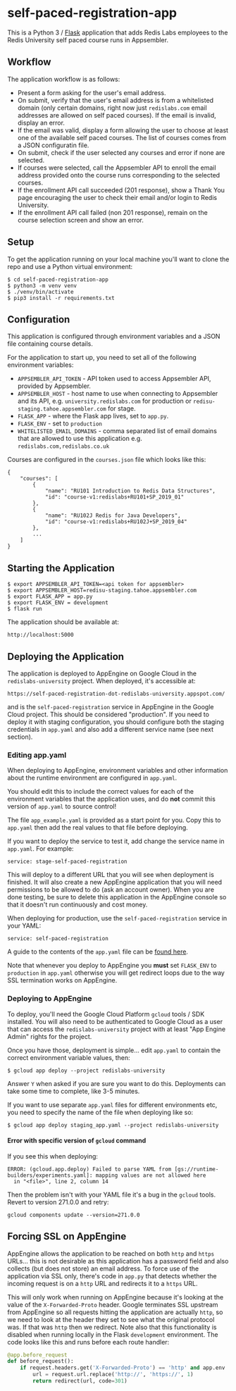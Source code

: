 # self-paced-registration-app

This is a Python 3 / [Flask](https://flask.palletsprojects.com/) application that adds Redis Labs employees to the Redis University self paced course runs in Appsembler.

## Workflow

The application workflow is as follows:

* Present a form asking for the user's email address.
* On submit, verify that the user's email address is from a whitelisted domain (only certain domains, right now just `redislabs.com` email addresses are allowed on self paced courses). If the email is invalid, display an error.
* If the email was valid, display a form allowing the user to choose at least one of the available self paced courses.  The list of courses comes from a JSON configuratin file.
* On submit, check if the user selected any courses and error if none are selected.
* If courses were selected, call the Appsembler API to enroll the email address provided onto the course runs corresponding to the selected courses.
* If the enrollment API call succeeded (201 response), show a Thank You page encouraging the user to check their email and/or login to Redis University.
* If the enrollment API call failed (non 201 response), remain on the course selection screen and show an error.

## Setup

To get the application running on your local machine you'll want to clone the repo and use a Python virtual environment:

```
$ cd self-paced-registration-app
$ python3 -m venv venv
$ ./venv/bin/activate
$ pip3 install -r requirements.txt
```

## Configuration

This application is configured through environment variables and a JSON file containing course details.

For the application to start up, you need to set all of the following environment variables:

* `APPSEMBLER_API_TOKEN` - API token used to access Appsembler API, provided by Appsembler.
* `APPSEMBLER_HOST` - host name to use when connecting to Appsembler and its API, e.g. `university.redislabs.com` for production or `redisu-staging.tahoe.appsembler.com` for stage.
* `FLASK_APP` - where the Flask app lives, set to `app.py`.
* `FLASK_ENV` - set to `production`
* `WHITELISTED_EMAIL_DOMAINS` - comma separated list of email domains that are allowed to use this application e.g. `redislabs.com,redislabs.co.uk`

Courses are configured in the `courses.json` file which looks like this:

```
{
    "courses": [
        {
            "name": "RU101 Introduction to Redis Data Structures",
            "id": "course-v1:redislabs+RU101+SP_2019_01"
        },
        {
            "name": "RU102J Redis for Java Developers",
            "id": "course-v1:redislabs+RU102J+SP_2019_04"
        },
        ...
    ]
}
```

## Starting the Application

```
$ export APPSEMBLER_API_TOKEN=<api token for appsembler>
$ export APPSEMBLER_HOST=redisu-staging.tahoe.appsembler.com
$ export FLASK_APP = app.py
$ export FLASK_ENV = development
$ flask run
```

The application should be available at:

```
http://localhost:5000
```

## Deploying the Application

The application is deployed to AppEngine on Google Cloud in the `redislabs-university` project.  When deployed, it's accessible at:

```
https://self-paced-registration-dot-redislabs-university.appspot.com/
```

and is the `self-paced-registration` service in AppEngine in the Google Cloud project.  This should be considered "production".  If you need to deploy it with staging configuration, you should configure both the staging credentials in `app.yaml` and also add a different service name (see next section).

### Editing app.yaml

When deploying to AppEngine, environment variables and other information about the runtime environment are configured in `app.yaml`.

You should edit this to include the correct values for each of the environment variables that the application uses, and do **not** commit this version of `app.yaml` to source control!

The file `app_example.yaml` is provided as a start point for you.  Copy this to `app.yaml` then add the real values to that file before deploying.

If you want to deploy the service to test it, add change the service name in `app.yaml`.  For example:

```
service: stage-self-paced-registration
```

This will deploy to a different URL that you will see when deployment is finished.  It will also create a new AppEngine application that you will need permissions to be allowed to do (ask an account owner).  When you are done testing, be sure to delete this application in the AppEngine console so that it doesn't run continuously and cost money.

When deploying for production, use the `self-paced-registration` service in your YAML:

```
service: self-paced-registration
```

A guide to the contents of the `app.yaml` file can be [found here](https://cloud.google.com/appengine/docs/flexible/nodejs/reference/app-yaml).

Note that whenever you deploy to AppEngine you **must** set `FLASK_ENV` to `production` in `app.yaml` otherwise you will get redirect loops due to the way SSL termination works on AppEngine.

### Deploying to AppEngine

To deploy, you'll need the Google Cloud Platform `gcloud` tools / SDK installed.  You will also need to be authenticated to Google Cloud as a user that can access the `redislabs-university` project with at least "App Engine Admin" rights for the project.

Once you have those, deployment is simple... edit `app.yaml` to contain the correct environment variable values, then:

```
$ gcloud app deploy --project redislabs-university
```

Answer `Y` when asked if you are sure you want to do this.  Deployments can take some time to complete, like 3-5 minutes.

If you want to use separate `app.yaml` files for different environments etc, you need to specify the name of the file when deploying like so:

```
$ gcloud app deploy staging_app.yaml --project redislabs-university
```

#### Error with specific version of `gcloud` command

If you see this when deploying:

```
ERROR: (gcloud.app.deploy) Failed to parse YAML from [gs://runtime-builders/experiments.yaml]: mapping values are not allowed here
  in "<file>", line 2, column 14
```

Then the problem isn't with your YAML file it's a bug in the `gcloud` tools.  Revert to version 271.0.0 and retry:

```
gcloud components update --version=271.0.0
```

## Forcing SSL on AppEngine

AppEngine allows the application to be reached on both `http` and `https` URLs... this is not desirable as this application has a password field and also collects (but does not store) an email address.  To force use of the application via SSL only, there's code in `app.py` that detects whether the incoming request is on a `http` URL and redirects it to a `https` URL.

This will only work when running on AppEngine because it's looking at the value of the `X-Forwarded-Proto` header.  Google terminates SSL upstream from AppEngine so all requests hitting the application are actually `http`, so we need to look at the header they set to see what the original protocol was.  If that was `http` then we redirect.  Note also that this functionality is disabled when running locally in the Flask `development` environment.  The code looks like this and runs before each route handler:

```python
@app.before_request
def before_request():
    if request.headers.get('X-Forwarded-Proto') == 'http' and app.env != 'development':
        url = request.url.replace('http://', 'https://', 1)
        return redirect(url, code=301)
```
